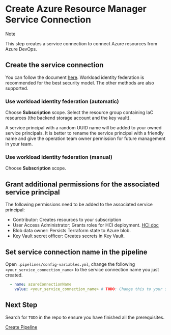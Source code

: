 # Create Azure Resource Manager Service Connection

> [!NOTE]
> This step creates a service connection to connect Azure resources from Azure DevOps.

## Create the service connection

You can follow the document [here](https://learn.microsoft.com/en-us/azure/devops/pipelines/library/connect-to-azure?view=azure-devops). Workload identity federation is recommended for the best security model. The other methods are also supported.

### Use workload identity federation (automatic)

Choose **Subscription** scope. Select the resource group containing IaC resources (the backend storage account and the key vault).

A service principal with a random UUID name will be added to your owned service principals. It is better to rename the service principal with a friendly name and give the operation team owner permission for future management in your team.

### Use workload identity federation (manual)

Choose **Subscription** scope.

## Grant additional permissions for the associated service principal

The following permissions need to be added to the associated service principal:
  - Contributor: Creates resources to your subscription
  - User Access Administrator: Grants roles for HCI deployment. [HCI doc](https://learn.microsoft.com/en-us/azure-stack/hci/deploy/deployment-arc-register-server-permissions?tabs=powershell)
  - Blob data owner: Persists Terraform state to Azure blob.
  - Key Vault secret officer: Creates secrets in Key Vault.

## Set service connection name in the pipeline

Open `.pipelines/config-variables.yml`, change the following `<your_service_connection_name>` to the service connection name you just created.

```yml
  - name: azureConnectionName
    value: <your_service_connection_name> # TODO: Change this to your service connection name
```

## Next Step

Search for `TODO` in the repo to ensure you have finished all the prerequisites.

[Create Pipeline](./Create-Pipeline.md)
